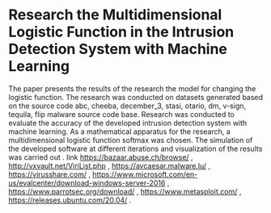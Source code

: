 # Research the Multidimensional Logistic Function  in the Intrusion Detection System with Machine Learning
The paper presents the results of the research the model for changing the logistic function. The research was conducted on datasets generated based on the source code abc, cheeba, december_3, stasi, otario, dm, v-sign, tequila, flip malware source code base. Research was conducted to evaluate the accuracy of the developed intrusion detection system with machine learning. As a mathematical apparatus for the research, a multidimensional logistic function softmax was chosen. The simulation of the developed software at different iterations and visualization of the results was carried out .
link
https://bazaar.abuse.ch/browse/ , http://vxvault.net/ViriList.php , https://avcaesar.malware.lu/ , https://virusshare.com/ , https://www.microsoft.com/en-us/evalcenter/download-windows-server-2016 , https://www.parrotsec.org/download/ , https://www.metasploit.com/ , https://releases.ubuntu.com/20.04/     .
